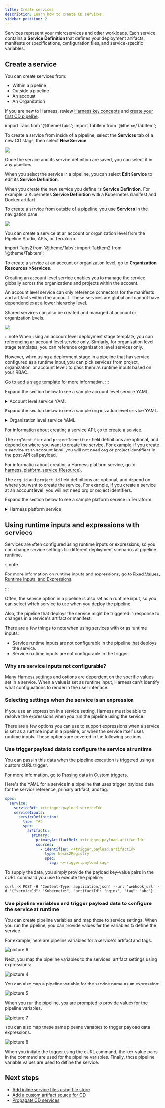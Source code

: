 ```yaml
---
title: Create services
description: Learn how to create CD services.
sidebar_position: 2
---
```


Services represent your microservices and other workloads. Each service contains a **Service Definition** that defines your deployment artifacts, manifests or specifications, configuration files, and service-specific variables.

## Create a service

You can create services from: 
* Within a pipeline
* Outside a pipeline 
* An account
* An Organization

If you are new to Harness, review [Harness key concepts](/docs/get-started/key-concepts.md) and [create your first CD pipeline](/docs/continuous-delivery/get-started/cd-tutorials/manifest).


import Tabs from '@theme/Tabs';
import TabItem from '@theme/TabItem';


<Tabs>
  <TabItem value="Within a pipeline" label="Within a pipeline">


To create a service from inside of a pipeline, select the **Services** tab of a new CD stage, then select **New Service**.

![](./static/services-and-environments-overview-10.png)

Once the service and its service definition are saved, you can select it in any pipeline.

When you select the service in a pipeline, you can select **Edit Service** to edit its **Service Definition**.

When you create the new service you define its **Service Definition**. For example, a Kubernetes **Service Definition** with a Kubernetes manifest and Docker artifact.


</TabItem>
  <TabItem value="Outside a pipeline" label="Outside a pipeline">


To create a service from outside of a pipeline, you use **Services** in the navigation pane.

![](./static/services-and-environments-overview-09.png)


</TabItem>
  <TabItem value="From organization or account" label="From organization or account">


You can create a service at an account or organization level from the Pipeline Studio, APIs, or Terraform.


import Tabs2 from '@theme/Tabs';
import TabItem2 from '@theme/TabItem';


<Tabs2>
  <TabItem2 value="Pipeline Studio" label="Pipeline Studio">

To create a service at an account or organization level, go to **Organization Resources** **>Services**.

Creating an account level service enables you to manage the service globally across the organizations and projects within the account. 

An account level service can only reference connectors for the manifests and artifacts within the account. These services are global and cannot have dependencies at a lower hierarchy level.

Shared services can also be created and managed at account or organization levels.

![](./static/create-services-from-account-level.png)

:::note
When using an account level deployment stage template, you can referencing an account level service only. Similarly, for organization level stage templates, you can reference organization level services only. 

However, when using a deployment stage in a pipeline that has service configured as a runtime input, you can pick services from project, organization, or account levels to pass them as runtime inputs based on your RBAC. 

Go to [add a stage template](/docs/platform/templates/add-a-stage-template.md) for more information.
:::

Expand the section below to see a sample account level service YAML.

<details>
<summary>Account level service YAML</summary>

```
service:
  name: nginx
  identifier: nginx
  tags: {}
  serviceDefinition:
    spec:
      manifests:
        - manifest:
            identifier: nginx-base
            type: K8sManifest
            spec:
              store:
                type: Github
                spec:
                  connectorRef: account.Harness_K8sManifest
                  gitFetchType: Branch
                  paths:
                    - cdng/
                  repoName: <+input>
                  branch: main
              skipResourceVersioning: false
      artifacts:
        primary:
          primaryArtifactRef: <+input>
          sources:
            - spec:
                connectorRef: account.Harness_DockerHub
                imagePath: library/nginx
                tag: <+input>
                digest: <+input>
              identifier: harness dockerhub
              type: DockerRegistry
    type: Kubernetes
```
</details>

Expand the section below to see a sample organization level service YAML.

<details>
<summary>Organization level service YAML</summary>

```
service:
  name: redis
  identifier: redis
  tags: {}
  serviceDefinition:
    spec:
      manifests:
        - manifest:
            identifier: redis
            type: HelmChart
            spec:
              store:
                type: Http
                spec:
                  connectorRef: org.bitnami
              chartName: redis
              chartVersion: ""
              subChartName: ""
              helmVersion: V3
              skipResourceVersioning: false
              enableDeclarativeRollback: false
        - manifest:
            identifier: Redis Values
            type: Values
            spec:
              store:
                type: Github
                spec:
                  connectorRef: account.Rohan_Github
                  gitFetchType: Branch
                  paths:
                    - redis/values.yaml
                  repoName: Product-Management
                  branch: main
      variables:
        - name: namespace
          type: String
          description: "namespace for the redis service"
          value: redis
    type: Kubernetes
  description: sample redis service
```
</details>


  </TabItem2>
  <TabItem2 value="API" label="API">

For information about creating a service API, go to [create a service](https://apidocs.harness.io/tag/Services#operation/createServiceV2).

The `orgIdentifier` and `projectIdentifier` field definitions are optional, and depend on where you want to create the service. For example, if you create a service at an account level, you will not need org or project identifiers in the post API call payload.


  </TabItem2>
  <TabItem2 value="Terraform" label="Terraform">

For information about creating a Harness platform service, go to [harness_platform_service (Resource)](https://registry.terraform.io/providers/harness/harness/latest/docs/resources/platform_service).

The `org_id` and `project_id` field definitions are optional, and depend on where you want to create the service. For example, if you create a service at an account level, you will not need org or project identifiers.

Expand the section below to see a sample platform service in Terraform.

<details>
<summary>Harness platform service</summary>

```
resource "harness_platform_service" "example" {
  identifier  = "identifier"
  name        = "name"
  description = "test"
  org_id      = "org_id"
  project_id  = "project_id"

  ## SERVICE V2 UPDATE
  ## We now take in a YAML that can define the service definition for a given Service
  ## It isn't mandatory for Service creation 
  ## It is mandatory for Service use in a pipeline

  yaml = <<-EOT
                service:
                  name: name
                  identifier: identifier
                  serviceDefinition:
                    spec:
                      manifests:
                        - manifest:
                            identifier: manifest1
                            type: K8sManifest
                            spec:
                              store:
                                type: Github
                                spec:
                                  connectorRef: <+input>
                                  gitFetchType: Branch
                                  paths:
                                    - files1
                                  repoName: <+input>
                                  branch: master
                              skipResourceVersioning: false
                      configFiles:
                        - configFile:
                            identifier: configFile1
                            spec:
                              store:
                                type: Harness
                                spec:
                                  files:
                                    - <+org.description>
                      variables:
                        - name: var1
                          type: String
                          value: val1
                        - name: var2
                          type: String
                          value: val2
                    type: Kubernetes
                  gitOpsEnabled: false
              EOT
}
```
</details>


  </TabItem2>    
</Tabs2>


</TabItem>    
</Tabs>


## Using runtime inputs and expressions with services

Services are often configured using runtime inputs or expressions, so you can change service settings for different deployment scenarios at pipeline runtime. 

:::note

For more information on runtime inputs and expressions, go to [Fixed Values, Runtime Inputs, and Expressions](/docs/platform/variables-and-expressions/runtime-inputs).

:::


Often, the service option in a pipeline is also set as a runtime input, so you can select which service to use when you deploy the pipeline. 

Also, the pipeline that deploys the service might be triggered in response to changes in a service's artifact or manifest.

There are a few things to note when using services with or as runtime inputs:
- Service runtime inputs are not configurable in the pipeline that deploys the service.
- Service runtime inputs are not configurable in the trigger.

### Why are service inputs not configurable?

Many Harness settings and options are dependent on the specific values set in a service. When a value is set as runtime input, Harness can't identify what configurations to render in the user interface.


### Selecting settings when the service is an expression

If you use an expression in a service setting, Harness must be able to resolve the expressions when you run the pipeline using the service.

There are a few options you can use to support expressions when a service is set as a runtime input in a pipeline, or when the service itself uses runtime inputs. These options are covered in the following sections.

### Use trigger payload data to configure the service at runtime

You can pass in this data when the pipeline execution is triggered using a custom cURL trigger.

For more information, go to [Passing data in Custom triggers](/docs/platform/triggers/custom-trigger-passing-data).

Here's the YAML for a service in a pipeline that uses trigger payload data for the service reference, primary artifact, and tag:

```yaml
spec:
  service:
    serviceRef: <+trigger.payload.serviceId>
    serviceInputs:
      serviceDefinition:
        type: TAS
        spec:
          artifacts:
            primary:
              primaryArtifactRef: <+trigger.payload.artifactId>
              sources:
                - identifier: <+trigger.payload.artifactId>
                  type: Nexus2Registry
                  spec:
                    tag: <+trigger.payload.tag>
```

To supply the data, you simply provide the payload key-value pairs in the cURL command you use to execute the pipeline:

```
curl -X POST -H 'Content-Type: application/json' --url 'webhook_url' -d '{"serviceId": "Kubernetes", "artifactId": "nginx", "tag": "abc"}'
```

### Use pipeline variables and trigger payload data to configure the service at runtime

You can create pipeline variables and map those to service settings. When you run the pipeline, you can provide values for the variables to define the service.

For example, here are pipeline variables for a service's artifact and tags.

![picture 6](static/62e0417c8075a66b582c4f77873cc04c228a985c2f4bc7ca2994e2768ade208b.png)  

Next, you map the pipeline variables to the services' artifact settings using expressions:

![picture 4](static/039bb495a010a86dd319421b1d1e4c50296c818933b3173376e83c9378ad0b9e.png)  

You can also map a pipeline variable for the service name as an expression:

![picture 5](static/bf5d06238223ce766372f48a1ec1cc356413c542064d2806ebe9b9d48716e161.png)  

When you run the pipeline, you are prompted to provide values for the pipeline variables.

![picture 7](static/d29655cbf1b0a6f129c0b1c02ad492fb2499b7fe0a14a7463811fae43209ff44.png)  


You can also map these same pipeline variables to trigger payload data expressions. 

![picture 8](static/7e52eb23cfcb0461224b9ed278b6ad699945ec80e4b15c768010b2835f072b0d.png)  

When you initiate the trigger using the cURL command, the key-value pairs in the command are used for the pipeline variables. Finally, those pipeline variable values are used to define the service.


## Next steps

* [Add inline service files using file store](./add-inline-manifests-using-file-store.md)
* [Add a custom artifact source for CD](./add-a-custom-artifact-source-for-cd.md)
* [Propagate CD services](./propagate-and-override-cd-services.md)
